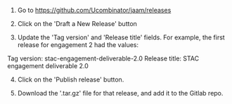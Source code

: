 1. Go to https://github.com/Ucombinator/jaam/releases

2. Click on the 'Draft a New Release' button

3. Update the 'Tag version' and 'Release title' fields.  For example, the first release for engagement 2 had the values:

Tag version: stac-engagement-deliverable-2.0
Release title: STAC engagement deliverable 2.0

4. Click on the 'Publish release' button.

5. Download the '.tar.gz' file for that release, and add it to the Gitlab repo.
